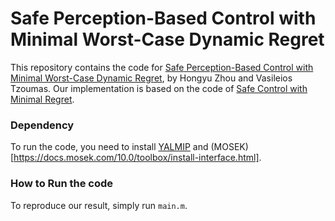 # Safe Perception-Based Control with Minimal Worst-Case Dynamic Regret

This repository contains the code for [Safe Perception-Based Control with Minimal Worst-Case Dynamic Regret](https://arxiv.org/abs/2208.08929), by Hongyu Zhou and Vasileios Tzoumas. Our implementation is based on the code of [Safe Control with Minimal Regret](https://github.com/DecodEPFL/SafeMinRegret). 

### Dependency
To run the code, you need to install [YALMIP](https://yalmip.github.io/tutorial/installation/) and (MOSEK)[https://docs.mosek.com/10.0/toolbox/install-interface.html].

### How to Run the code
To reproduce our result, simply run `main.m`.
